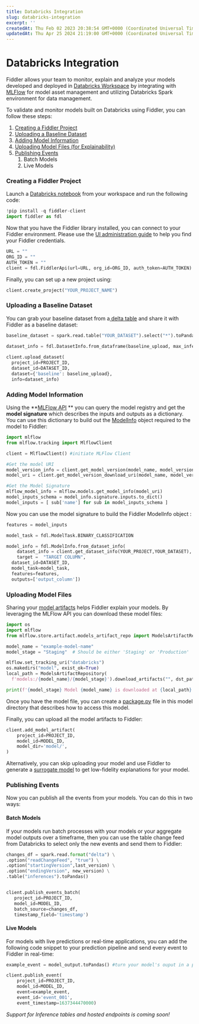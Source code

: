 ```yaml
---
title: Databricks Integration
slug: databricks-integration
excerpt: ''
createdAt: Thu Feb 02 2023 20:38:54 GMT+0000 (Coordinated Universal Time)
updatedAt: Thu Apr 25 2024 21:19:00 GMT+0000 (Coordinated Universal Time)
---
```


# Databricks Integration

Fiddler allows your team to monitor, explain and analyze your models developed and deployed in [Databricks Workspace](https://docs.databricks.com/introduction/index.html) by integrating with [MLFlow](https://docs.databricks.com/mlflow/index.html) for model asset management and utilizing Databricks Spark environment for data management.

To validate and monitor models built on Databricks using Fiddler, you can follow these steps:

1. [Creating a Fiddler Project](databricks-integration.md#creating-a-fiddler-project)
2. [Uploading a Baseline Dataset](databricks-integration.md#uploading-a-baseline-dataset)
3. [Adding Model Information](databricks-integration.md#adding-model-information)
4. [Uploading Model Files (for Explainability)](databricks-integration.md#uploading-model-files)
5. [Publishing Events](databricks-integration.md#publishing-events)
   1. Batch Models
   2. Live Models

### Creating a Fiddler Project

Launch a [Databricks notebook](https://docs.databricks.com/notebooks/index.html) from your workspace and run the following code:

```python
!pip install -q fiddler-client
import fiddler as fdl
```

Now that you have the Fiddler library installed, you can connect to your Fiddler environment. Please use the [UI administration guide](../../UI\_Guide/administration-ui/) to help you find your Fiddler credentials.

```python
URL = ""
ORG_ID = ""
AUTH_TOKEN = ""
client = fdl.FiddlerApi(url=URL, org_id=ORG_ID, auth_token=AUTH_TOKEN)
```

Finally, you can set up a new project using:

```python
client.create_project("YOUR_PROJECT_NAME")
```

### Uploading a Baseline Dataset

You can grab your baseline dataset from a[ delta table](https://docs.databricks.com/getting-started/dataframes-python.html) and share it with Fiddler as a baseline dataset:

```python
baseline_dataset = spark.read.table("YOUR_DATASET").select("*").toPandas()

dataset_info = fdl.DatasetInfo.from_dataframe(baseline_upload, max_inferred_cardinality=100)
  
client.upload_dataset(
  project_id=PROJECT_ID,
  dataset_id=DATASET_ID,
  dataset={'baseline': baseline_upload},
  info=dataset_info)
```

### Adding Model Information

Using the \*\*[MLFlow API](https://docs.databricks.com/reference/mlflow-api.html) \*\* you can query the model registry and get the **model signature** which describes the inputs and outputs as a dictionary. You can use this dictionary to build out the [ModelInfo](broken-reference) object required to the model to Fiddler:

```python
import mlflow 
from mlflow.tracking import MlflowClient

client = MlflowClient() #initiate MLFlow Client 

#Get the model URI
model_version_info = client.get_model_version(model_name, model_version)
model_uri = client.get_model_version_download_uri(model_name, model_version_info) 

#Get the Model Signature
mlflow_model_info = mlflow.models.get_model_info(model_uri)
model_inputs_schema = model_info.signature.inputs.to_dict()
model_inputs = [ sub['name'] for sub in model_inputs_schema ]
```

Now you can use the model signature to build the Fiddler ModelInfo object :

```python
features = model_inputs

model_task = fdl.ModelTask.BINARY_CLASSIFICATION

model_info = fdl.ModelInfo.from_dataset_info(
	dataset_info = client.get_dataset_info(YOUR_PROJECT,YOUR_DATASET),
	target =  "TARGET COLUMN", 
  dataset_id=DATASET_ID,
  model_task=model_task, 
  features=features,
  outputs=['output_column'])
```

### Uploading Model Files

Sharing your [model artifacts](../../Client\_Guide/uploading-model-artifacts.md) helps Fiddler explain your models. By leveraging the MLFlow API you can download these model files:

```python
import os  
import mlflow  
from mlflow.store.artifact.models_artifact_repo import ModelsArtifactRepository

model_name = "example-model-name"  
model_stage = "Staging"  # Should be either 'Staging' or 'Production'

mlflow.set_tracking_uri("databricks")  
os.makedirs("model", exist_ok=True)  
local_path = ModelsArtifactRepository(
  f'models:/{model_name}/{model_stage}').download_artifacts("", dst_path="model")  

print(f'{model_stage} Model {model_name} is downloaded at {local_path}')  
```

Once you have the model file, you can create a [package.py](../../Client\_Guide/model-task-examples/binary-classification-1.md) file in this model directory that describes how to access this model.

Finally, you can upload all the model artifacts to Fiddler:

```python
client.add_model_artifact(  
    project_id=PROJECT_ID,
    model_id=MODEL_ID,
    model_dir='model/',
)
```

Alternatively, you can skip uploading your model and use Fiddler to generate a [surrogate model](../../Client\_Guide/surrogate-models-client-guide.md) to get low-fidelity explanations for your model.

### Publishing Events

Now you can publish all the events from your models. You can do this in two ways:

#### Batch Models

If your models run batch processes with your models or your aggregate model outputs over a timeframe, then you can use the table change feed from Databricks to select only the new events and send them to Fiddler:

```python
changes_df = spark.read.format("delta") \
.option("readChangeFeed", "true") \
.option("startingVersion",last_version) \
.option("endingVersion", new_version) \
.table("inferences").toPandas()


client.publish_events_batch(
   project_id=PROJECT_ID,
   model_id=MODEL_ID,
   batch_source=changes_df,
   timestamp_field='timestamp')

```

#### Live Models

For models with live predictions or real-time applications, you can add the following code snippet to your prediction pipeline and send every event to Fiddler in real-time:

```python
example_event = model_output.toPandas() #turn your model's ouput in a pandas datafram 

client.publish_event(
    project_id=PROJECT_ID,
    model_id=MODEL_ID,
    event=example_event,
    event_id='event_001',
    event_timestamp=1637344470000)
```

_Support for Inference tables and hosted endpoints is coming soon!_
